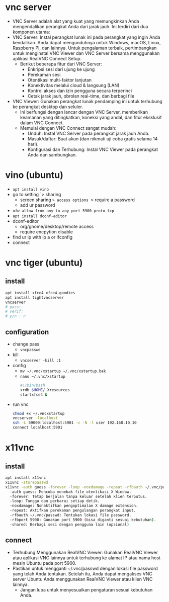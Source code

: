# vnc server
- VNC Server adalah alat yang kuat yang memungkinkan Anda mengendalikan perangkat Anda dari jarak jauh. Ini terdiri dari dua komponen utama:
- VNC Server: Instal perangkat lunak ini pada perangkat yang ingin Anda kendalikan. Anda dapat mengunduhnya untuk Windows, macOS, Linux, Raspberry Pi, dan lainnya. Untuk pengalaman terbaik, pertimbangkan untuk menginstal VNC Viewer dan VNC Server bersama menggunakan aplikasi RealVNC Connect Setup. 
  - Berikut beberapa fitur dari VNC Server:
    - Enkripsi sesi dari ujung ke ujung
    - Perekaman sesi
    - Otentikasi multi-faktor lanjutan
    - Konektivitas melalui cloud & langsung (LAN)
    - Kontrol akses dan izin pengguna secara terperinci
    - Cetak jarak jauh, obrolan real-time, dan berbagi file
- VNC Viewer: Gunakan perangkat lunak pendamping ini untuk terhubung ke perangkat desktop dan seluler. 
  - Ini berfungsi dengan lancar dengan VNC Server, memberikan keamanan yang ditingkatkan, koneksi yang andal, dan fitur eksklusif dalam VNC Connect.
  - Memulai dengan VNC Connect sangat mudah:
    - Unduh: Instal VNC Server pada perangkat jarak jauh Anda.
    - Masuk/daftar: Buat akun (dan nikmati uji coba gratis selama 14 hari).
    - Konfigurasi dan Terhubung: Instal VNC Viewer pada perangkat Anda dan sambungkan.

# vino (ubuntu)
- ```apt install vino```
- go to setting `> sharing
  - screen sharing `> access options `> require a password
  - add ur password
- ```ufw allow from any to any port 5900 proto tcp```
- ```apt install dconf-editor```
- dconf-editor
  - org/gnome/desktop/remote access
  - require encpytion disable
- find ur ip with ip a or ifconfig
- connect

# vnc tiger (ubuntu)
## install
```bash
apt install xfce4 xfce4-goodies
apt install tightvncserver
vncserver
# pass: 
# verif:
# y/n : n
```
## configuration
- change pass
  - ```vncpasswd```
- kill
  - ```vncserver -kill :1```
- config
  - ```mv ~/.vnc/xstartup ~/.vnc/xstartup.bak```
  - ```nano ~/.vnc/xstartup```
    ```bash
    #!/bin/bash
    xrdb $HOME/.Xresources
    startxfce4 &
    ```
- run vnc
  ```bash
  chmod +x ~/.vncxstartup
  vncserver -localhost
  ssh -L 59000:localhost:5901 -c -N -l user 192.168.10.10
  connect localhost:5901
  ```

# x11vnc
## install
```bash
apt install x11vnc
x11vnc -storepasswd
x11vnc -auth guess -forever -loop -noxdamage -repeat -rfbauth ~/.vnc/passwd -rfbport 5900 -shared
  -auth guess: Mencoba menebak file otentikasi X Window.
  -forever: Tetap berjalan tanpa keluar setelah klien terputus.
  -loop: Tunggu dan perbarui setiap detik.
  -noxdamage: Nonaktifkan pengoptimalan X damage extension.
  -repeat: Aktifkan perekaman pengulangan perangkat input.
  -rfbauth ~/.vnc/passwd: Tentukan lokasi file password.
  -rfbport 5900: Gunakan port 5900 (bisa diganti sesuai kebutuhan).
  -shared: Berbagi sesi dengan pengguna lain (opsional)
```
## connect
- Terhubung Menggunakan RealVNC Viewer: Gunakan RealVNC Viewer atau aplikasi VNC lainnya untuk terhubung ke alamat IP atau nama host mesin Ubuntu pada port 5900.
- Pastikan untuk mengganti ~/.vnc/passwd dengan lokasi file password yang telah Anda tentukan. Setelah itu, Anda dapat mengakses VNC server Ubuntu Anda menggunakan RealVNC Viewer atau klien VNC lainnya. 
  - Jangan lupa untuk menyesuaikan pengaturan sesuai kebutuhan Anda.
